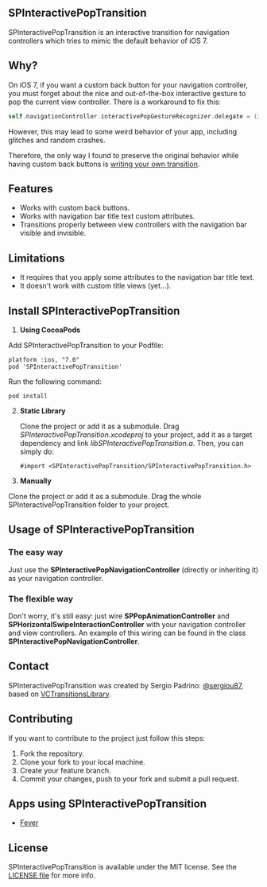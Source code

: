 ## SPInteractivePopTransition

SPInteractivePopTransition is an interactive transition for navigation controllers which tries to mimic the default behavior of iOS 7.

## Why?

On iOS 7, if you want a custom back button for your navigation controller, you must forget about the nice and out-of-the-box interactive gesture to pop the current view controller. There is a workaround to fix this:

```objective-c
self.navigationController.interactivePopGestureRecognizer.delegate = (id<UIGestureRecognizerDelegate>)self;
```

However, this may lead to some weird behavior of your app, including glitches and random crashes.

Therefore, the only way I found to preserve the original behavior while having custom back buttons is [writing your own transition](http://www.objc.io/issue-5/view-controller-transitions.html).

## Features

- Works with custom back buttons.
- Works with navigation bar title text custom attributes.
- Transitions properly between view controllers with the navigation bar visible and invisible.

## Limitations

- It requires that you apply some attributes to the navigation bar title text.
- It doesn't work with custom title views (yet…).

## Install SPInteractivePopTransition

1. **Using CocoaPods**

  Add SPInteractivePopTransition to your Podfile:

  ```
  platform :ios, "7.0"
  pod 'SPInteractivePopTransition'
  ```

  Run the following command:

  ```
  pod install
  ```

2. **Static Library**

    Clone the project or add it as a submodule. Drag *SPInteractivePopTransition.xcodeproj* to your project, add it as a target dependency and link *libSPInteractivePopTransition.a*.
    Then, you can simply do:

    ```
    #import <SPInteractivePopTransition/SPInteractivePopTransition.h>
    ```

3. **Manually**

  Clone the project or add it as a submodule. Drag the whole SPInteractivePopTransition folder to your project.

## Usage of SPInteractivePopTransition

### The easy way

Just use the **SPInteractivePopNavigationController** (directly or inheriting it) as your navigation controller.

### The flexible way

Don't worry, it's still easy: just wire **SPPopAnimationController** and **SPHorizontalSwipeInteractionController** with your navigation controller and view controllers. An example of this wiring can be found in the class **SPInteractivePopNavigationController**.

## Contact

SPInteractivePopTransition was created by Sergio Padrino: [@sergiou87](https://twitter.com/sergiou87), based on [VCTransitionsLibrary](https://github.com/ColinEberhardt/VCTransitionsLibrary).

## Contributing

If you want to contribute to the project just follow this steps:

1. Fork the repository.
2. Clone your fork to your local machine.
3. Create your feature branch.
4. Commit your changes, push to your fork and submit a pull request.

## Apps using SPInteractivePopTransition

* [Fever](https://itunes.apple.com/us/app/fever-event-discovery-app/id497702817?mt=8)

## License

SPInteractivePopTransition is available under the MIT license. See the [LICENSE file](https://github.com/sergiou87/SPInteractivePopTransition/blob/master/LICENSE) for more info.
